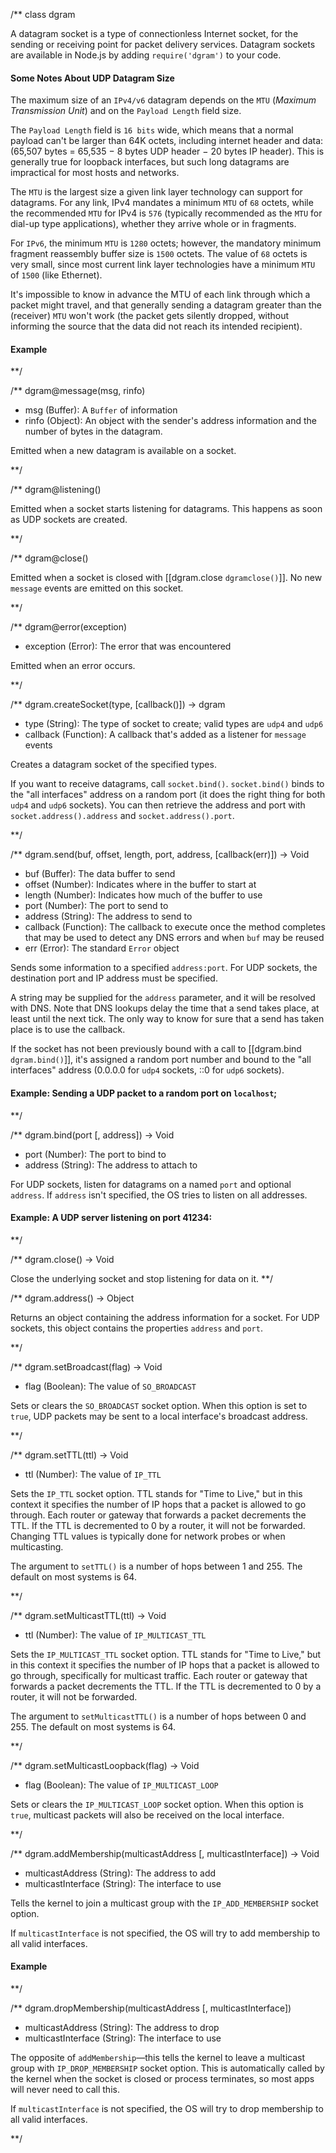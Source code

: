 /**
class dgram

A datagram socket is a type of connectionless Internet socket, for the sending or receiving point for packet delivery services. Datagram sockets are available in Node.js by adding `require('dgram')` to your code.

#### Some Notes About UDP Datagram Size

The maximum size of an `IPv4/v6` datagram depends on the `MTU` (_Maximum Transmission Unit_) and on the `Payload Length` field size.

The `Payload Length` field is `16 bits` wide, which means that a normal payload can't be larger than 64K octets, including internet header and data: (65,507 bytes = 65,535 − 8 bytes UDP header − 20 bytes IP header). This is generally true for loopback interfaces, but such long datagrams are impractical for most hosts and networks.

The `MTU` is the largest size a given link layer technology can support for datagrams. For any link, IPv4 mandates a minimum `MTU` of `68` octets, while the recommended `MTU` for IPv4 is `576` (typically recommended as the `MTU` for dial-up type applications), whether they arrive whole or in fragments.

For `IPv6`, the minimum `MTU` is `1280` octets; however, the mandatory minimum fragment reassembly buffer size is `1500` octets. The value of `68` octets is very small, since most current link layer technologies have a minimum `MTU` of `1500` (like Ethernet).

<Note>It's impossible to know in advance the MTU of each link through which a packet might travel, and that generally sending a datagram greater than the (receiver) `MTU` won't work (the packet gets silently dropped, without informing the source that the data did not reach its intended recipient).</Note>

#### Example
		
<script src='http://snippets.c9.io/github.com/c9/nodemanual.org-examples/nodejs_ref_guide/dgram/dgram.js?linestart=3&lineend=0&showlines=false' defer='defer'></script>

**/

/**
dgram@message(msg, rinfo)
- msg (Buffer): A `Buffer` of information
- rinfo (Object): An object with the sender's address information and the number of bytes in the datagram. 

Emitted when a new datagram is available on a socket. 


**/ 


/**
dgram@listening()

Emitted when a socket starts listening for datagrams. This happens as soon as UDP sockets are created.

**/ 

/**
dgram@close()

Emitted when a socket is closed with [[dgram.close `dgramclose()`]].  No new `message` events are emitted on this socket.

**/ 

/**
dgram@error(exception)
- exception (Error): The error that was encountered

Emitted when an error occurs.

**/ 

/**
dgram.createSocket(type, [callback()]) -> dgram
- type (String):  The type of socket to create; valid types are `udp4` and `udp6`
- callback (Function): A callback that's added as a listener for `message` events

Creates a datagram socket of the specified types.

If you want to receive datagrams, call `socket.bind()`. `socket.bind()` binds to the "all interfaces" address on a random port (it does the right thing for both `udp4` and `udp6` sockets). You can then retrieve the address and port with `socket.address().address` and `socket.address().port`.


**/ 

/**
dgram.send(buf, offset, length, port, address, [callback(err)]) -> Void
- buf (Buffer): The data buffer to send
- offset (Number):  Indicates where in the buffer to start at
- length (Number):  Indicates how much of the buffer to use
- port (Number):  The port to send to
- address (String):  The address to send to
- callback (Function): The callback to execute once the method completes that may be used to detect any DNS errors and when `buf` may be reused
- err (Error): The standard `Error` object 

Sends some information to a specified `address:port`. For UDP sockets, the destination port and IP address must be specified.  

A string may be supplied for the `address` parameter, and it will be resolved with DNS. Note that DNS lookups delay the time that a send takes place, at least until the next tick.  The only way to know for sure that a send has taken place
is to use the callback.

If the socket has not been previously bound with a call to [[dgram.bind `dgram.bind()`]], it's assigned a random port number and bound to the "all interfaces" address (0.0.0.0 for `udp4` sockets, ::0 for `udp6` sockets).

#### Example: Sending a UDP packet to a random port on `localhost`;

<script src='http://snippets.c9.io/github.com/c9/nodemanual.org-examples/nodejs_ref_guide/dgram/dgram.send.js?linestart=3&lineend=0&showlines=false' defer='defer'></script>

**/ 


/**
dgram.bind(port [, address]) -> Void
- port (Number): The port to bind to
- address (String): The address to attach to

For UDP sockets, listen for datagrams on a named `port` and optional `address`. If `address` isn't specified, the OS tries to listen on all addresses.

#### Example: A UDP server listening on port 41234:

<script src='http://snippets.c9.io/github.com/c9/nodemanual.org-examples/nodejs_ref_guide/dgram/dgram.bind.js?linestart=3&lineend=0&showlines=false' defer='defer'></script>

**/ 


/**
dgram.close() -> Void

Close the underlying socket and stop listening for data on it.
**/ 


/**
dgram.address() -> Object

Returns an object containing the address information for a socket.  For UDP sockets, this object contains the properties `address` and `port`.

**/ 


/**
dgram.setBroadcast(flag) -> Void
- flag (Boolean): The value of `SO_BROADCAST`

Sets or clears the `SO_BROADCAST` socket option.  When this option is set to `true`, UDP packets may be sent to a local interface's broadcast address.



**/ 


/**
dgram.setTTL(ttl) -> Void
- ttl (Number): The value of `IP_TTL`

Sets the `IP_TTL` socket option. TTL stands for "Time to Live," but in this context it specifies the number of IP hops that a packet is allowed to go through. Each router or gateway that forwards a packet decrements the TTL.  If the TTL is decremented to 0 by a router, it will not be forwarded.  Changing TTL values is typically done for network probes or when multicasting.

The argument to `setTTL()` is a number of hops between 1 and 255.  The default on most systems is 64.


**/ 


/**
dgram.setMulticastTTL(ttl) -> Void
- ttl (Number): The value of `IP_MULTICAST_TTL` 

Sets the `IP_MULTICAST_TTL` socket option.  TTL stands for "Time to Live," but in this context it specifies the number of IP hops that a packet is allowed to go through, specifically for multicast traffic.  Each router or gateway that forwards a packet decrements the TTL. If the TTL is decremented to 0 by a router, it will not be forwarded.

The argument to `setMulticastTTL()` is a number of hops between 0 and 255.  The default on most systems is 64.


**/ 


/**
dgram.setMulticastLoopback(flag) -> Void
- flag (Boolean):  The value of `IP_MULTICAST_LOOP`

Sets or clears the `IP_MULTICAST_LOOP` socket option.  When this option is `true`, multicast packets will also be received on the local interface.


**/ 


/**
dgram.addMembership(multicastAddress [, multicastInterface]) -> Void
- multicastAddress (String): The address to add
- multicastInterface (String): The interface to use

Tells the kernel to join a multicast group with the `IP_ADD_MEMBERSHIP` socket option.

If `multicastInterface` is not specified, the OS will try to add membership to all valid interfaces.

#### Example

<script src='http://snippets.c9.io/github.com/c9/nodemanual.org-examples/nodejs_ref_guide/dgram/dgram.addMembership.js?linestart=3&lineend=0&showlines=false' defer='defer'></script>

**/ 


/**
dgram.dropMembership(multicastAddress [, multicastInterface])
- multicastAddress (String): The address to drop
- multicastInterface (String): The interface to use

The opposite of `addMembership`&mdash;this tells the kernel to leave a multicast group with `IP_DROP_MEMBERSHIP` socket option. This is automatically called by the kernel when the socket is closed or process terminates, so most apps will never need to call this.

If `multicastInterface` is not specified, the OS will try to drop membership to all valid interfaces.

**/ 

